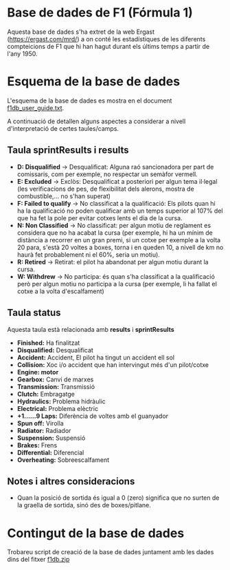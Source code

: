 # Base de dades de F1 (Fórmula 1)

Aquesta base de dades s'ha extret de la web Ergast (https://ergast.com/mrd/) a on conté les estadístiques de les diferents compteicions de F1 que hi han hagut durant els últims temps a partir de l'any 1950.

# Esquema de la base de dades

L'esquema de la base de dades es mostra en el document [f1db_user_guide.txt](f1db_user_guide.txt).

A continuació de detallen alguns aspectes a considerar a nivell d'interpretació de certes taules/camps.

## Taula **sprintResults** i **results**

* **D: Disqualified** -> Desqualificat: Alguna raó sancionadora per part de comissaris, com per exemple, no respectar un semàfor vermell.
* **E: Excluded** -> Exclòs: Desqualificat a posteriori per algun tema il·legal (les verificacions de pes, de flexibilitat dels alerons, mostra de combustible,... no s'han superat) 
* **F: Failed to qualify** -> No classificat a la qualificació: Els pilots quan hi ha la qualificació no poden qualificar amb un temps superior al 107% del que ha fet la pole per evitar cotxes lents el dia de la cursa. 
* **N: Non Classified** -> No classificat: per algun motiu de reglament es considera que no ha acabat la cursa (per exemple, hi ha un mínim de distància a recorrer en un gran premi, si un cotxe per exemple a la volta 20 para, s'està 20 voltes a boxes, torna i en queden 10, a nivell de km no haurà fet probablement ni el 60%, seria un motiu). 
* **R: Retired** -> Retirat: el pilot ha abandonat per algun motiu durant la cursa. 
* **W: Withdrew** -> No participa: és quan s'ha classificat a la qualificació però per algun motiu no participa a la cursa (per exemple, li ha fallat el cotxe a la volta d'escalfament) 

## Taula **status**

Aquesta taula està relacionada amb **results** i **sprintResults**

* **Finished:** Ha finalitzat
* **Disqualified:** Desqualificat
* **Accident:** Accident, El pilot ha tingut un accident ell sol
* **Collision:** Xoc i/o accident que han intervingut més d'un pilot/cotxe 
* **Engine: motor**
* **Gearbox:** Canvi de marxes
* **Transmission:** Transmissió
* **Clutch:** Embragatge 
* **Hydraulics:** Problema hidràulic
* **Electrical:** Problema elèctric
* **+1......9 Laps:** Diferència de voltes amb el guanyador
* **Spun off:** Virolla 
* **Radiator:** Radiador 
* **Suspension:** Suspensió 
* **Brakes:** Frens
* **Differential:** Diferencial
* **Overheating:** Sobreescalfament

## Notes i altres consideracions

* Quan la posició de sortida és igual a 0 (zero) significa que no surten de la graella de sortida, sinó des de boxes/pitlane.

# Contingut de la base de dades

Trobareu script de creació de la base de dades juntament amb les dades dins del fitxer [f1db.zip](f1db.zip)
